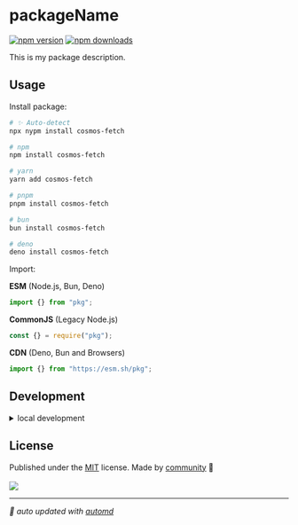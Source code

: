 # packageName

<!-- automd:badges color=yellow -->

[![npm version](https://img.shields.io/npm/v/cosmos-fetch?color=yellow)](https://npmjs.com/package/cosmos-fetch)
[![npm downloads](https://img.shields.io/npm/dm/cosmos-fetch?color=yellow)](https://npm.chart.dev/cosmos-fetch)

<!-- /automd -->

This is my package description.

## Usage

Install package:

<!-- automd:pm-install -->

```sh
# ✨ Auto-detect
npx nypm install cosmos-fetch

# npm
npm install cosmos-fetch

# yarn
yarn add cosmos-fetch

# pnpm
pnpm install cosmos-fetch

# bun
bun install cosmos-fetch

# deno
deno install cosmos-fetch
```

<!-- /automd -->

Import:

<!-- automd:jsimport cjs cdn name="pkg" -->

**ESM** (Node.js, Bun, Deno)

```js
import {} from "pkg";
```

**CommonJS** (Legacy Node.js)

```js
const {} = require("pkg");
```

**CDN** (Deno, Bun and Browsers)

```js
import {} from "https://esm.sh/pkg";
```

<!-- /automd -->

## Development

<details>

<summary>local development</summary>

- Clone this repository
- Install latest LTS version of [Node.js](https://nodejs.org/en/)
- Enable [Corepack](https://github.com/nodejs/corepack) using `corepack enable`
- Install dependencies using `pnpm install`
- Run interactive tests using `pnpm dev`

</details>

## License

<!-- automd:contributors license=MIT -->

Published under the [MIT](https://github.com/angelorc/cosmos-fetch/blob/main/LICENSE) license.
Made by [community](https://github.com/angelorc/cosmos-fetch/graphs/contributors) 💛
<br><br>
<a href="https://github.com/angelorc/cosmos-fetch/graphs/contributors">
<img src="https://contrib.rocks/image?repo=angelorc/cosmos-fetch" />
</a>

<!-- /automd -->

<!-- automd:with-automd -->

---

_🤖 auto updated with [automd](https://automd.unjs.io)_

<!-- /automd -->
